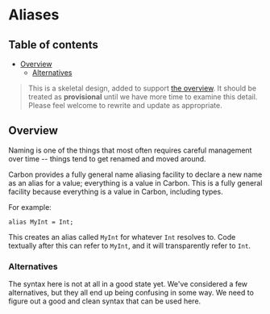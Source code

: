 # Aliases

<!--
Part of the Carbon Language project, under the Apache License v2.0 with LLVM
Exceptions. See /LICENSE for license information.
SPDX-License-Identifier: Apache-2.0 WITH LLVM-exception
-->

<!-- toc -->

## Table of contents

-   [Overview](#overview)
    -   [Alternatives](#alternatives)

<!-- tocstop -->

> This is a skeletal design, added to support [the overview](README.md). It
> should be treated as **provisional** until we have more time to examine this
> detail. Please feel welcome to rewrite and update as appropriate.

## Overview

Naming is one of the things that most often requires careful management over
time -- things tend to get renamed and moved around.

Carbon provides a fully general name aliasing facility to declare a new name as
an alias for a value; everything is a value in Carbon. This is a fully general
facility because everything is a value in Carbon, including types.

For example:

```
alias MyInt = Int;
```

This creates an alias called `MyInt` for whatever `Int` resolves to. Code
textually after this can refer to `MyInt`, and it will transparently refer to
`Int`.

### Alternatives

The syntax here is not at all in a good state yet. We've considered a few
alternatives, but they all end up being confusing in some way. We need to figure
out a good and clean syntax that can be used here.
